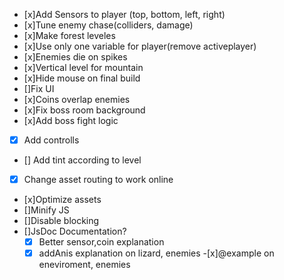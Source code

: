 - [x]Add Sensors to player (top, bottom, left, right)
- [x]Tune enemy chase(colliders, damage)
- [x]Make forest leveles
- [x]Use only one variable for player(remove activeplayer)
- [x]Enemies die on spikes
- [x]Vertical level for mountain
- [x]Hide mouse on final build
- []Fix UI
- [x]Coins overlap enemies
- [x]Fix boss room background
- [x]Add boss fight logic
- [x] Add controlls
- [] Add tint according to level
- [x] Change asset routing to work online
- [x]Optimize assets
- []Minify JS
- []Disable blocking
- []JsDoc Documentation?
    -[x] Better sensor,coin explanation
    -[x] addAnis explanation on lizard, enemies
    -[x]@example on eneviroment, enemies